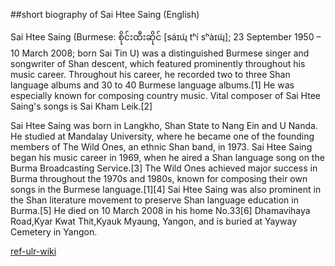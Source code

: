 ##short biography of Sai Htee Saing (English)

Sai Htee Saing (Burmese: စိုင်းထီးဆိုင် [sáɪɰ̃ tʰí sʰàɪɰ̃]; 23 September 1950 – 10 March 2008; born Sai Tin U) was a distinguished Burmese singer and songwriter of Shan descent, which featured prominently throughout his music career. Throughout his career, he recorded two to three Shan language albums and 30 to 40 Burmese language albums.[1] He was especially known for composing country music. Vital composer of Sai Htee Saing's songs is Sai Kham Leik.[2]

Sai Htee Saing was born in Langkho, Shan State to Nang Ein and U Nanda. He studied at Mandalay University, where he became one of the founding members of The Wild Ones, an ethnic Shan band, in 1973. Sai Htee Saing began his music career in 1969, when he aired a Shan language song on the Burma Broadcasting Service.[3] The Wild Ones achieved major success in Burma throughout the 1970s and 1980s, known for composing their own songs in the Burmese language.[1][4] Sai Htee Saing was also prominent in the Shan literature movement to preserve Shan language education in Burma.[5] He died on 10 March 2008 in his home No.33[6] Dhamavihaya Road,Kyar Kwat Thit,Kyauk Myaung, Yangon, and is buried at Yayway Cemetery in Yangon.

[ref-ulr-wiki](https://en.wikipedia.org/wiki/Sai_Htee_Saing)